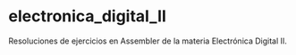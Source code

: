 # electronica_digital_II
Resoluciones de ejercicios en Assembler de la materia Electrónica Digital II.
